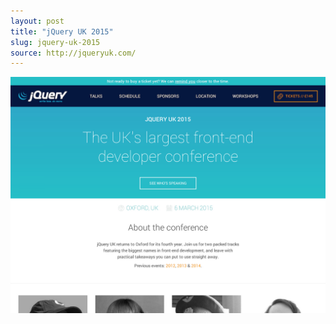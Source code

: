 ```yaml
---
layout: post
title: "jQuery UK 2015"
slug: jquery-uk-2015
source: http://jqueryuk.com/
---
```


<img src="/screenshots/jquery-uk-2015.jpg">